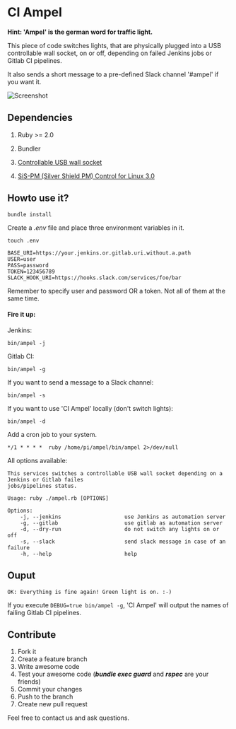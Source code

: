 # CI Ampel

**Hint: 'Ampel' is the german word for traffic light.**

This piece of code switches lights, that are physically plugged into a USB controllable wall socket, on or off, depending on failed Jenkins jobs or Gitlab CI pipelines.

It also sends a short message to a pre-defined Slack channel '#ampel' if you want it.

![Screenshot](jenkins-light.jpg)

## Dependencies

1. Ruby >= 2.0

2. Bundler

3. [Controllable USB wall socket](https://www.amazon.de/gp/product/B00BAQZJ4K/ref=oh_aui_detailpage_o06_s01?ie=UTF8&psc=1)

4. [SiS-PM  (Silver Shield PM) Control for Linux 3.0](http://sispmctl.sourceforge.net/)

## Howto use it?

```
bundle install
```

Create a *.env* file and place three environment variables in it.

```
touch .env
```

```
BASE_URI=https://your.jenkins.or.gitlab.uri.without.a.path
USER=user
PASS=password
TOKEN=123456789
SLACK_HOOK_URI=https://hooks.slack.com/services/foo/bar
```

Remember to specify user and password OR a token. Not all of them at the same time.

#### Fire it up:

Jenkins:

```
bin/ampel -j
```

Gitlab CI:

```
bin/ampel -g
```

If you want to send a message to a Slack channel:

```
bin/ampel -s
```

If you want to use 'CI Ampel' locally (don't switch lights):

```
bin/ampel -d
```

Add a cron job to your system.

```
*/1 * * * *  ruby /home/pi/ampel/bin/ampel 2>/dev/null
```

All options available:

```
This services switches a controllable USB wall socket depending on a Jenkins or Gitlab failes
jobs/pipelines status.

Usage: ruby ./ampel.rb [OPTIONS]

Options:
    -j, --jenkins                    use Jenkins as automation server
    -g, --gitlab                     use gitlab as automation server
    -d, --dry-run                    do not switch any lights on or off
    -s, --slack                      send slack message in case of an failure
    -h, --help                       help
```

## Ouput

```
OK: Everything is fine again! Green light is on. :-)
```

If you execute `DEBUG=true bin/ampel -g`, 'CI Ampel' will output the names of failing Gitlab CI pipelines.

## Contribute

1. Fork it
2. Create a feature branch
3. Write awesome code
4. Test your awesome code (***bundle exec guard*** and ***rspec*** are your friends)
5. Commit your changes
6. Push to the branch
7. Create new pull request

Feel free to contact us and ask questions.
